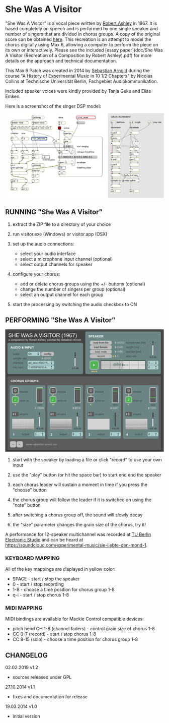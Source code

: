 # She Was A Visitor

"She Was A Visitor" is a vocal piece written by [Robert Ashley](https://en.wikipedia.org/wiki/Robert_Ashley) in 1967. It is based completely on speech and is performed by one single speaker and number of singers that are divided in chorus groups. A copy of the original score can be obtained [here](http://www.worldcat.org/oclc/678777368). This recreation is an attempt to model the chorus digitally using Max 6, allowing a computer to perform the piece on its own or interactively. Please see the included [essay paper](doc/She Was A Visitor (Recreation of a Composition by Robert Ashley).pdf) for more details on the approach and technical documentation.

This Max 6 Patch was created in 2014 by [Sebastian Arnold](http://blog.sebastian-arnold.net/2014/10/she-was-a-visitor/) during the course "A History of Experimental Music in 10 1/2 Chapters" by Nicolas Collins at Technische Universität Berlin, Fachgebiet Audiokommunikation.

Included speaker voices were kindly provided by Tanja Geke and Elias Emken.

Here is a screenshot of the singer DSP model:

<p align="center"><img src="doc/singer.png"></p>


## RUNNING "She Was A Visitor"

1. extract the ZIP file to a directory of your choice

2. run visitor.exe (Windows) or visitor.app (OSX)

3. set up the audio connections:
   - select your audio interface
   - select a microphone input channel (optional)
   - select output channels for speaker

4. configure your chorus:
   - add or delete chorus groups using the +/- buttons (optional)
   - change the number of singers per group (optional)
   - select an output channel for each group

5. start the processing by switching the audio checkbox to ON


## PERFORMING "She Was A Visitor"

<p align="center"><img src="doc/screenshot.png"></p>

1. start with the speaker by loading a file or click "record" to use your own input

2. use the "play" button (or hit the space bar) to start end end the speaker

3. each chorus leader will sustain a moment in time if you press the "choose" button

4. the chorus group will follow the leader if it is switched on using the "note" button

5. after switching a chorus group off, the sound will slowly decay

6. the "size" parameter changes the grain size of the chorus, try it!

A performance for 12-speaker multichannel was recorded at [TU Berlin Electronic Studio](https://www.ak.tu-berlin.de/menue/elektronisches_studio/raum_und_ausstattung/) and can be heard at <https://soundcloud.com/experimental-music/sie-liebte-den-mond-1>.


### KEYBOARD MAPPING

All of the key mappings are displayed in yellow color:

- SPACE   -   start / stop the speaker
- 0       -   start / stop recording
- 1-8     -   choose a time position for chorus group 1-8
- q-i     -   start / stop chorus 1-8


### MIDI MAPPING

MIDI bindings are available for Mackie Control compatible devices:

- pitch bend CH 1-8 (channel faders)  -   control grain size of chorus 1-8
- CC 0-7 (record)                     -   start / stop chorus 1-8
- CC 8-15 (solo)                      -   choose a time position for chorus group 1-8


## CHANGELOG

02.02.2019 v1.2
- sources released under GPL

27.10.2014 v1.1
- fixes and documentation for release

19.03.2014 v1.0
- initial version
